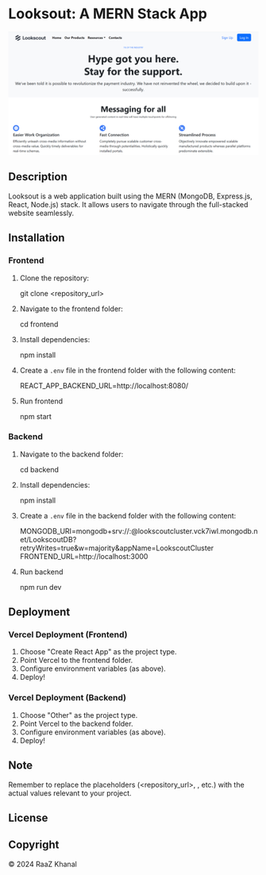 # Looksout: A MERN Stack App
![Looksout Screenshot](./Screenshot.png)


## Description
Looksout is a web application built using the MERN (MongoDB, Express.js, React, Node.js) stack. It allows users to navigate through the full-stacked website seamlessly.

## Installation
### Frontend
1. Clone the repository:

   git clone <repository_url>

2. Navigate to the frontend folder:

   cd frontend

3. Install dependencies:

   npm install

4. Create a `.env` file in the frontend folder with the following content:

   REACT_APP_BACKEND_URL=http://localhost:8080/

5. Run frontend

    npm start

### Backend
1. Navigate to the backend folder:

   cd backend

2. Install dependencies:

   npm install

3. Create a `.env` file in the backend folder with the following content:

   MONGODB_URI=mongodb+srv://<username>:<password>@lookscoutcluster.vck7iwl.mongodb.net/LookscoutDB?retryWrites=true&w=majority&appName=LookscoutCluster 
   FRONTEND_URL=http://localhost:3000

4. Run backend

    npm run dev


## Deployment
### Vercel Deployment (Frontend)
1. Choose "Create React App" as the project type.
2. Point Vercel to the frontend folder.
3. Configure environment variables (as above).
4. Deploy!

### Vercel Deployment (Backend)
1. Choose "Other" as the project type.
2. Point Vercel to the backend folder.
3. Configure environment variables (as above).
4. Deploy!

## Note
Remember to replace the placeholders (<repository_url>, <username>, <password> etc.) with the actual values relevant to your project.

## License
## Copyright
© 2024 RaaZ Khanal


